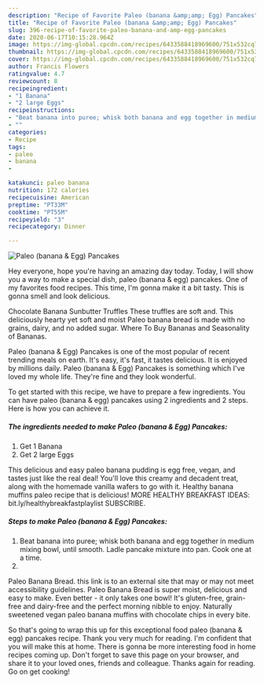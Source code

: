 ```yaml
---
description: "Recipe of Favorite Paleo (banana &amp;amp; Egg) Pancakes"
title: "Recipe of Favorite Paleo (banana &amp;amp; Egg) Pancakes"
slug: 396-recipe-of-favorite-paleo-banana-and-amp-egg-pancakes
date: 2020-06-17T10:15:28.964Z
image: https://img-global.cpcdn.com/recipes/6433588418969600/751x532cq70/paleo-banana-egg-pancakes-recipe-main-photo.jpg
thumbnail: https://img-global.cpcdn.com/recipes/6433588418969600/751x532cq70/paleo-banana-egg-pancakes-recipe-main-photo.jpg
cover: https://img-global.cpcdn.com/recipes/6433588418969600/751x532cq70/paleo-banana-egg-pancakes-recipe-main-photo.jpg
author: Francis Flowers
ratingvalue: 4.7
reviewcount: 8
recipeingredient:
- "1 Banana"
- "2 large Eggs"
recipeinstructions:
- "Beat banana into puree; whisk both banana and egg together in medium mixing bowl, until smooth. Ladle pancake mixture into pan. Cook one at a time."
- ""
categories:
- Recipe
tags:
- paleo
- banana
- 

katakunci: paleo banana  
nutrition: 172 calories
recipecuisine: American
preptime: "PT33M"
cooktime: "PT55M"
recipeyield: "3"
recipecategory: Dinner

---
```



![Paleo (banana &amp; Egg) Pancakes](https://img-global.cpcdn.com/recipes/6433588418969600/751x532cq70/paleo-banana-egg-pancakes-recipe-main-photo.jpg)

Hey everyone, hope you're having an amazing day today. Today, I will show you a way to make a special dish, paleo (banana &amp; egg) pancakes. One of my favorites food recipes. This time, I'm gonna make it a bit tasty. This is gonna smell and look delicious.

Chocolate Banana Sunbutter Truffles These truffles are soft and. This deliciously hearty yet soft and moist Paleo banana bread is made with no grains, dairy, and no added sugar. Where To Buy Bananas and Seasonality of Bananas.

Paleo (banana &amp; Egg) Pancakes is one of the most popular of recent trending meals on earth. It's easy, it's fast, it tastes delicious. It is enjoyed by millions daily. Paleo (banana &amp; Egg) Pancakes is something which I've loved my whole life. They're fine and they look wonderful.


To get started with this recipe, we have to prepare a few ingredients. You can have paleo (banana &amp; egg) pancakes using 2 ingredients and 2 steps. Here is how you can achieve it.

##### The ingredients needed to make Paleo (banana &amp; Egg) Pancakes:

1. Get 1 Banana
1. Get 2 large Eggs


This delicious and easy paleo banana pudding is egg free, vegan, and tastes just like the real deal! You&#39;ll love this creamy and decadent treat, along with the homemade vanilla wafers to go with it. Healthy banana muffins paleo recipe that is delicious! MORE HEALTHY BREAKFAST IDEAS: bit.ly/healthybreakfastplaylist SUBSCRIBE. 

##### Steps to make Paleo (banana &amp; Egg) Pancakes:

1. Beat banana into puree; whisk both banana and egg together in medium mixing bowl, until smooth. Ladle pancake mixture into pan. Cook one at a time.
1. 


Paleo Banana Bread. this link is to an external site that may or may not meet accessibility guidelines. Paleo Banana Bread is super moist, delicious and easy to make. Even better - it only takes one bowl! It&#39;s gluten-free, grain-free and dairy-free and the perfect morning nibble to enjoy. Naturally sweetened vegan paleo banana muffins with chocolate chips in every bite. 

So that's going to wrap this up for this exceptional food paleo (banana &amp; egg) pancakes recipe. Thank you very much for reading. I'm confident that you will make this at home. There is gonna be more interesting food in home recipes coming up. Don't forget to save this page on your browser, and share it to your loved ones, friends and colleague. Thanks again for reading. Go on get cooking!
